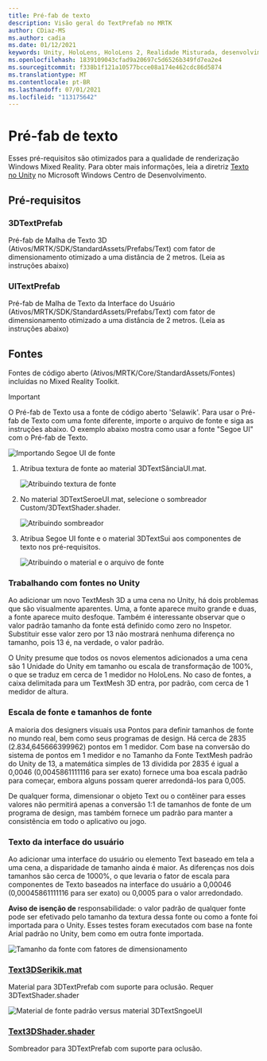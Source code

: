 ```yaml
---
title: Pré-fab de texto
description: Visão geral do TextPrefab no MRTK
author: CDiaz-MS
ms.author: cadia
ms.date: 01/12/2021
keywords: Unity, HoloLens, HoloLens 2, Realidade Misturada, desenvolvimento, MRTK, TMP,
ms.openlocfilehash: 1839109043cfad9a20697c5d6526b349fd7ea2e4
ms.sourcegitcommit: f338b1f121a10577bcce08a174e462cdc86d5874
ms.translationtype: MT
ms.contentlocale: pt-BR
ms.lasthandoff: 07/01/2021
ms.locfileid: "113175642"
---
```

# <a name="text-prefab"></a>Pré-fab de texto

Esses pré-requisitos são otimizados para a qualidade de renderização Windows Mixed Reality. Para obter mais informações, leia a diretriz [Texto no Unity](/windows/mixed-reality/text-in-unity) no Microsoft Windows Centro de Desenvolvimento.

## <a name="prefabs"></a>Pré-requisitos

### <a name="3dtextprefab"></a>3DTextPrefab

Pré-fab de Malha de Texto 3D (Ativos/MRTK/SDK/StandardAssets/Prefabs/Text) com fator de dimensionamento otimizado a uma distância de 2 metros. (Leia as instruções abaixo)

### <a name="uitextprefab"></a>UITextPrefab

Pré-fab de Malha de Texto da Interface do Usuário (Ativos/MRTK/SDK/StandardAssets/Prefabs/Text) com fator de dimensionamento otimizado a uma distância de 2 metros. (Leia as instruções abaixo)

## <a name="fonts"></a>Fontes

Fontes de código aberto (Ativos/MRTK/Core/StandardAssets/Fontes) incluídas no Mixed Reality Toolkit.

> [!IMPORTANT]
> O Pré-fab de Texto usa a fonte de código aberto 'Selawik'. Para usar o Pré-fab de Texto com uma fonte diferente, importe o arquivo de fonte e siga as instruções abaixo. O exemplo abaixo mostra como usar a fonte "Segoe UI" com o Pré-fab de Texto.

![Importando Segoe UI de fonte](../images/text-prefab/TextPrefabInstructions01.png)

1. Atribua textura de fonte ao material 3DTextSânciaUI.mat.

    ![Atribuindo textura de fonte](../images/text-prefab/TextPrefabInstructions02.png)

1. No material 3DTextSeroeUI.mat, selecione o sombreador Custom/3DTextShader.shader.

    ![Atribuindo sombreador](../images/text-prefab/TextPrefabInstructions03.png)

1. Atribua Segoe UI fonte e o material 3DTextSui aos componentes de texto nos pré-requisitos.

    ![Atribuindo o material e o arquivo de fonte](../images/text-prefab/TextPrefabInstructions04.png)

### <a name="working-with-fonts-in-unity"></a>Trabalhando com fontes no Unity

Ao adicionar um novo TextMesh 3D a uma cena no Unity, há dois problemas que são visualmente aparentes. Uma, a fonte aparece muito grande e duas, a fonte aparece muito desfoque. Também é interessante observar que o valor padrão tamanho da fonte está definido como zero no Inspetor. Substituir esse valor zero por 13 não mostrará nenhuma diferença no tamanho, pois 13 é, na verdade, o valor padrão.

O Unity presume que todos os novos elementos adicionados a uma cena são 1 Unidade do Unity em tamanho ou escala de transformação de 100%, o que se traduz em cerca de 1 medidor no HoloLens. No caso de fontes, a caixa delimitada para um TextMesh 3D entra, por padrão, com cerca de 1 medidor de altura.

### <a name="font-scale-and-font-sizes"></a>Escala de fonte e tamanhos de fonte

A maioria dos designers visuais usa Pontos para definir tamanhos de fonte no mundo real, bem como seus programas de design. Há cerca de 2835 (2.834,645666399962) pontos em 1 medidor. Com base na conversão do sistema de pontos em 1 medidor e no Tamanho da Fonte TextMesh padrão do Unity de 13, a matemática simples de 13 dividida por 2835 é igual a 0,0046 (0,0045861111116 para ser exato) fornece uma boa escala padrão para começar, embora alguns possam querer arredondá-los para 0,005.

De qualquer forma, dimensionar o objeto Text ou o contêiner para esses valores não permitirá apenas a conversão 1:1 de tamanhos de fonte de um programa de design, mas também fornece um padrão para manter a consistência em todo o aplicativo ou jogo.

### <a name="ui-text"></a>Texto da interface do usuário

Ao adicionar uma interface do usuário ou elemento Text baseado em tela a uma cena, a disparidade de tamanho ainda é maior. As diferenças nos dois tamanhos são cerca de 1000%, o que levaria o fator de escala para componentes de Texto baseados na interface do usuário a 0,00046 (0,00045861111116 para ser exato) ou 0,0005 para o valor arredondado.

**Aviso de isenção de** responsabilidade: o valor padrão de qualquer fonte pode ser efetivado pelo tamanho da textura dessa fonte ou como a fonte foi importada para o Unity. Esses testes foram executados com base na fonte Arial padrão no Unity, bem como em outra fonte importada.

![Tamanho da fonte com fatores de dimensionamento](../images/text-prefab/TextPrefabInstructions07.png)

### <a name="text3dselawikmat"></a>[Text3DSerikik.mat](https://github.com/microsoft/MixedRealityToolkit-Unity/blob/main/Assets/MRTK/StandardAssets/Materials/)

Material para 3DTextPrefab com suporte para oclusão. Requer 3DTextShader.shader

![Material de fonte padrão versus material 3DTextSngoeUI](../images/text-prefab/TextPrefabInstructions06.png)

### <a name="text3dshadershader"></a>[Text3DShader.shader](https://github.com/microsoft/MixedRealityToolkit-Unity/tree/main/Assets/MRTK/StandardAssets/Shaders)

Sombreador para 3DTextPrefab com suporte para oclusão.
